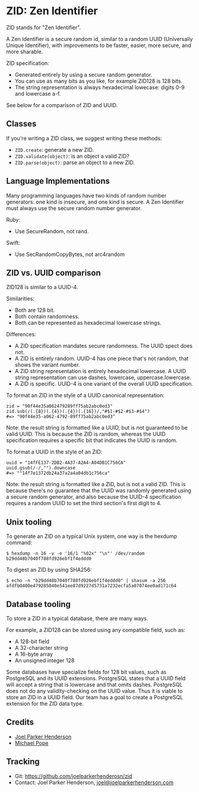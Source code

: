 # ZID: Zen Identifier

ZID stands for "Zen Identifier".

A Zen Identifier is a secure random id, similar to a random UUID (Universally Unique Identifier), with improvements to be faster, easier, more secure, and more sharable.

ZID specification:

  * Generated entirely by using a secure random generator.
  * You can use as many bits as you like, for example ZID128 is 128 bits.
  * The string representation is always hexadecimal lowecase: digits 0-9 and lowercase a-f.

See below for a comparison of ZID and UUID.

## Classes

If you're writing a ZID class, we suggest writing these methods:

  * `ZID.create`: generate a new ZID.
  * `ZID.validate(object)`: is an object a valid ZID?
  * `ZID.parse(object)`: parse an object to a new ZID.

## Language Implementations

Many programming languages have two kinds of random number generators: one kind is insecure, and one kind is secure. A Zen Identifier must always use the secure random number generator.

Ruby:

  * Use SecureRandom, not rand.

Swift:

  * Use SecRandomCopyBytes, not arc4random

## ZID vs. UUID comparison

ZID128 is similar to a UUID-4.

Similarities:

  * Both are 128 bit.
  * Both contain randomness.
  * Both can be represented as hexadecimal lowercase strings.

Differences:

  * A ZID specification mandates secure randomness. The UUID spect does not.
  * A ZID is entirely random. UUID-4 has one piece that's not random, that shows the variant number.
  * A ZID string representation is entirely hexadecimal lowercase. A UUID string representation can use dashes, lowercase, uppercase.lowercase.
  * A ZID is specific. UUID-4 is one variant of the overall UUID specification.

To format an ZID in the style of a UUID canonical representation:

    zid = "90f44e35a062479289ff75ab2abc0ed3"
    zid.sub(/(.{8})(.{4})(.{4})(.{16})/,"#$1-#$2-#$3-#$4")
    #=> "90f44e35-a062-4792-89ff75ab2abc0ed3"

Note: the result string is formatted like a UUID, but is not guaranteed to be valid UUID. This is because the ZID is random, whereas the UUID specification requires a specific bit that indicates the UUID is random.

To format a UUID in the style of an ZID:

    uuid = "14fFE137-2DB2-4A37-A2A4-A04DB1C756CA"
    uuid.gsub(/-/,"").downcase
    #=> ""14f7e1372db24a37a2a4a04db1c756ca"

Note: the result string is formatted like a ZID, but is not a valid ZID. This is because there's no guarantee that the UUID was randomly generated using a secure random generator, and also because the UUID-4 specification requires a random UUID to set the third section's first digit to 4.


## Unix tooling

To generate an ZID on a typical Unix system, one way is the hexdump command:

    $ hexdump -n 16 -v -e '16/1 "%02x" "\n"' /dev/random
    b29dd48b7040f788fd926ebf1f4eddd0

To digest an ZID by using SHA256:

    $ echo -n "b29dd48b7040f788fd926ebf1f4eddd0" | shasum -a 256
    afdfb0400e479285040e541ee87d9227d5731a7232ecfa5a07074ee0ad171c64


## Database tooling

To store a ZID in a typical database, there are many ways.

For example, a ZID128 can be stored using any compatible field, such as:

  * A 128-bit field
  * A 32-character string
  * A 16-byte array
  * An unsigned integer 128

Some databases have specialize fields for 128 bit values, such as PostgreSQL and its UUID extensions. PostgreSQL states that a UUID field will accept a string that is lowercase and that omits dashes. PostgreSQL does not do any validity-checking on the UUID value. Thus it is viable to store an ZID in a UUID field. Our team has a goal to create a PostgreSQL extension for the ZID data type.

## Credits

* [Joel Parker Henderson](https://github.com/joelparkerhenderson)
* [Michael Pope](https://github.com/amorphid)

## Tracking

* Git: <https://github.com/joelparkerhenderosn/zid>
* Contact: Joel Parker Henderson, <joel@joelparkerhenderson.com>
